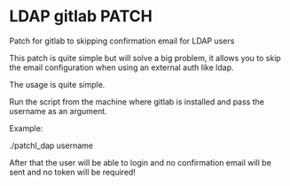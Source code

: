 # LDAP gitlab PATCH
Patch for gitlab to skipping confirmation email for LDAP users


This patch is quite simple but will solve a big problem, it allows you to skip the email configuration when using an external auth 
like ldap.

The usage is quite simple.

Run the script from the machine where gitlab is installed and pass the username as an argument.

Example:

./patchl_dap username

After that the user will be able to login and no confirmation email will be sent and no token will be required!
